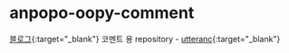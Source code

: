 # anpopo-oopy-comment

[블로그](https://anpopo.oopy.io/){:target="_blank"} 코멘트 용 repository - [utteranc](https://utteranc.es/){:target="_blank"}
